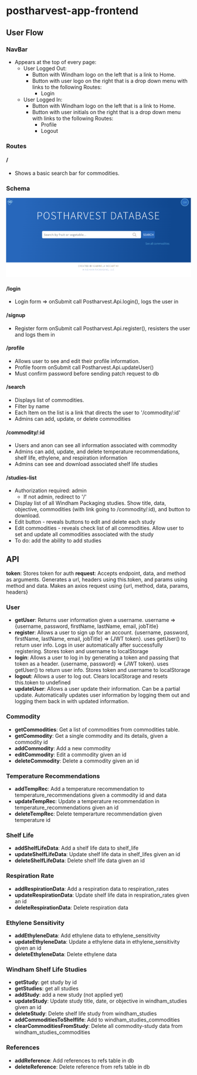 # postharvest-app-frontend

## User Flow
### NavBar
- Appears at the top of every page:
  - User Logged Out: 
    - Button with Windham logo on the left that is a link to Home. 
    - Button with user logo on the right that is a drop down menu with links to the following Routes:
      -  Login 
  - User Logged In:
    - Button with Windham logo on the left that is a link to Home. 
    - Button with user initials on the right that is a drop down menu with links to the following Routes:
      - Profile 
      - Logout

### Routes
#### /
- Shows a basic search bar for commodities.

 ### Schema
![Screenshot](Postharvest-Home.png)
#### /login
- Login form => onSubmit call Postharvest.Api.login(), logs the user in
#### /signup
- Register form onSubmit call Postharvest.Api.register(), resisters the user and logs them in
#### /profile
- Allows user to see and edit their profile information. 
- Profile foorm onSubmit call Postharvest.Api.updateUser()
- Must confirm password before sending patch request to db
#### /search
- Displays list of commodities. 
- Filter by name
- Each Item on the list is a link that directs the user to '/commodity/:id' 
- Admins can add, update, or delete commodities

#### /commodity/:id
  - Users and anon can see all information associated with commodity
 - Admins can add, update, and delete temperature recommendations, shelf life, ethylene, and respiration information
 - Admins can see and download associated shelf life studies


#### /studies-list
- Authorization required: admin
  - If not admin, redirect to '/'
- Display list of all Windham Packaging studies. Show title, data, objective, commodities (with link going to /commodity/:id), and button to download.
- Edit button - reveals buttons to edit and delete each study
- Edit commodities - reveals check list of all commodities. Allow user to set and update all commodities associated with the study
- To do: add the ability to add studies


## API
**token**: Stores token for auth
**request**: Accepts endpoint, data, and method as arguments. Generates a url, headers using this.token, and params using method and data. Makes an axios request using {url, method, data, params, headers}
### User
- **getUser**: Returns user information given a username. username => {username, password, firstName, lastName, email, jobTitle}
- **register**: Allows a user to sign up for an account. {username, password, firstName, lastName, email, jobTitle} => {JWT token}. uses getUser() to return user info. Logs in user automatically after successfully registering. Stores token and username to localStorage
- **login**: Allows a user to log in by generating a token and passing that token as a header. {username, password} => {JWT token}. uses getUser() to return user info. Stores token and username to localStorage
- **logout**: Allows a user to log out. Clears localStorage and resets this.token to undefined
- **updateUser**: Allows a user update their information. Can be a partial update. Automatically updates user information by logging them out and logging them back in with updated information.

### Commodity
- **getCommodities**: Get a list of commodities from commodities table.
- **getCommodity**: Get a single commodity and its details, given a commodity id
- **addCommodity**: Add a new commodity
- **editCommodity**: Edit a commodity given an id
- **deleteCommodity**: Delete a commodity given an id
  

### Temperature Recommendations
- **addTempRec**: Add a temperature recommendation to temperature_recommendations given a commodity id and data
- **updateTempRec**: Update a temperature recommendation in temperature_recommendations given an id
- **deleteTempRec**: Delete temperarture recommendation given temperature id

### Shelf Life
- **addShelfLifeData**: Add a shelf life data to shelf_life
- **updateShelfLifeData**: Update shelf life data in shelf_lifes given an id
- **deleteShelfLifeData**: Delete shelf life data given an id

### Respiration Rate
- **addRespirationData**: Add a respiration data to respiration_rates
- **updateRespirationData**: Update shelf life data in respiration_rates given an id
- **deleteRespirationData**: Delete respiration data

### Ethylene Sensitivity
- **addEthyleneData**: Add  ethylene data to ethylene_sensitivity
- **updateEthyleneData**: Update a ethylene data in ethylene_sensitivity given an id
- **deleteEthyleneData**: Delete ethylene data

### Windham Shelf Life Studies
- **getStudy**: get study by id
- **getStudies**: get all studies
- **addStudy**: add a new study (not applied yet)
- **updateStudy**: Update study title, date, or objective in windham_studies given an id
- **deleteStudy**: Delete shelf life study from windham_studies
- **addCommoditiesToShelflife**: Add to windham_studies_commodities
-  **clearCommoditiesFromStudy**: Delete all commodity-study data from windham_studies_commodities

### References
- **addReference**: Add  references to refs table in db
- **deleteReference**: Delete reference from refs table in db